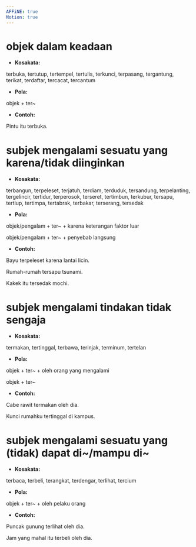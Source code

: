 ```yaml
---
AFFiNE: true
Notion: true
---
```


# objek dalam keadaan

* **Kosakata:**

terbuka, tertutup, tertempel, tertulis, terkunci, terpasang, tergantung, terikat, terdaftar, tercacat, tercantum

* **Pola:**

objek + ter\~

* **Contoh:**

Pintu itu terbuka.

# subjek mengalami sesuatu yang karena/tidak diinginkan

* **Kosakata:**

terbangun, terpeleset, terjatuh, terdiam, terduduk, tersandung, terpelanting, tergelincir, tertidur, terperosok, terseret, tertimbun, terkubur, tersapu, tertiup, tertimpa, tertabrak, terbakar, terserang, tersedak

* **Pola:**

objek/pengalam + ter\~ + karena keterangan faktor luar

objek/pengalam + ter\~ + penyebab langsung

* **Contoh:**

Bayu terpeleset karena lantai licin.

Rumah-rumah tersapu tsunami.

Kakek itu tersedak mochi.

# subjek mengalami tindakan tidak sengaja

* **Kosakata:**

termakan, tertinggal, terbawa, terinjak, terminum, tertelan

* **Pola:**

objek + ter\~ + oleh orang yang mengalami

objek + ter\~

* **Contoh:**

Cabe rawit termakan oleh dia.

Kunci rumahku tertinggal di kampus.

# subjek mengalami sesuatu yang (tidak) dapat di\~/mampu di\~

* **Kosakata:**

terbaca, terbeli, terangkat, terdengar, terlihat, tercium

* **Pola:**

objek + ter\~ + oleh pelaku orang

* **Contoh:**

Puncak gunung terlihat oleh dia.

Jam yang mahal itu terbeli oleh dia.
